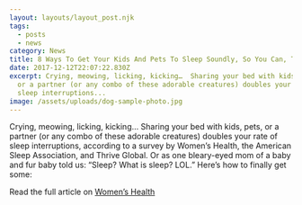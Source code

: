 ```yaml
---
layout: layouts/layout_post.njk
tags:
  - posts
  - news
category: News
title: 8 Ways To Get Your Kids And Pets To Sleep Soundly, So You Can, Too
date: 2017-12-12T22:07:22.830Z
excerpt: Crying, meowing, licking, kicking…  Sharing your bed with kids, pets,
  or a partner (or any combo of these adorable creatures) doubles your rate of
  sleep interruptions...
image: /assets/uploads/dog-sample-photo.jpg
---
```

Crying, meowing, licking, kicking…  Sharing your bed with kids, pets, or a partner (or any combo of these adorable creatures) doubles your rate of sleep interruptions, according to a survey by Women’s Health, the American Sleep Association, and Thrive Global. Or as one bleary-eyed mom of a baby and fur baby told us: “Sleep? What is sleep? LOL.” Here’s how to finally get some:

Read the full article on [Women’s Health](https://www.womenshealthmag.com/health/a19973737/sleep-with-dog/)